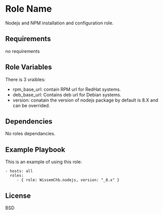 Role Name
=========

Nodejs and NPM installation and configuration role.

Requirements
------------

no requirements

Role Variables
--------------

There is 3 vraibles:
  - rpm_base_url: contain RPM url for RedHat systems.
  - deb_base_url:  Contains deb url for Debian systems.
  - version: conatain the version of nodejs package by default is 8.X and can be overrided.

Dependencies
------------

No roles dependancies.

Example Playbook
----------------

This is an example of using this role:

    - hosts: all
      roles:
         - { role: WissemChb.nodejs, version: "_8.x" }

License
-------

BSD



